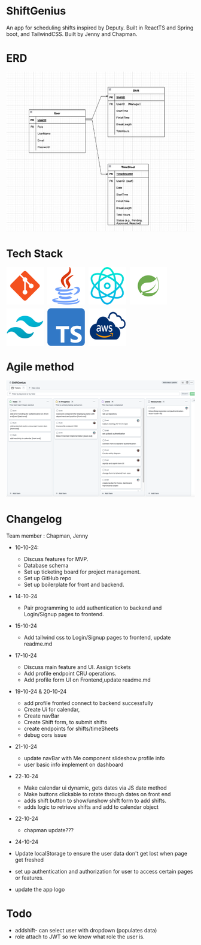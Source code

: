 # ShiftGenius

An app for scheduling shifts inspired by Deputy.
Built in ReactTS and Spring boot, and TailwindCSS.
Built by Jenny and Chapman.

# ERD

![image](frontend/public/erd/erd.jpg)

# Tech Stack

<!-- ![image](./assets/stack.png) -->

<div style="display: flex; flex-wrap: wrap; gap: 10px;">
 <img src="/frontend/public/tech/git.png" alt="Git" width="100">

 <img src="/frontend/public/tech/java.png" alt="Java" width="100">

 <img src="/frontend/public/tech/react.png" alt="React" width="100">

 <img src="/frontend/public/tech/spring.png" alt="Spring" width="100">

 <img src="/frontend/public/tech/tailwind-css.png" alt="Tailwind CSS" width="100">

 <img src="/frontend/public/tech/typescript.png" alt="TypeScript" width="100">

 <img src="/frontend/public/tech/aws.png" alt="AWS" width="100">
 </div>

# Agile method

![image](frontend/public/gitTicketBoard.jpg)

# Changelog

Team member : Chapman, Jenny

- 10-10-24:
  - Discuss features for MVP.
  - Database schema
  - Set up ticketing board for project management.
  - Set up GitHub repo
  - Set up boilerplate for front and backend.
- 14-10-24
  - Pair programming to add authentication to backend and Login/Signup pages to frontend.
- 15-10-24
  - Add tailwind css to Login/Signup pages to frontend, update readme.md
- 17-10-24
  - Discuss main feature and UI. Assign tickets
  - Add profile endpoint CRU operations.
  - Add profile form UI on Frontend,update readme.md
- 19-10-24 & 20-10-24
  - add profile fronted connect to backend successfully
  - Create Ui for calendar,
  - Create navBar
  - Create Shift form, to submit shifts
  - create endpoints for shifts/timeSheets
  - debug cors issue
- 21-10-24

  - update navBar with Me component slideshow profile info
  - user basic info implement on dashboard

- 22-10-24

  - Make calendar ui dynamic, gets dates via JS date method
  - Make buttons clickable to rotate through dates on front end
  - adds shift button to show/unshow shift form to add shifts.
  - adds logic to retrieve shifts and add to calendar object

- 22-10-24
  - chapman update???
- 24-10-24
- Update localStorage to ensure the user data don't get lost when page get freshed
- set up authentication and authorization for user to access certain pages or features.
- update the app logo

# Todo

- addshift- can select user with dropdown (populates data)
- role attach to JWT so we know what role the user is.